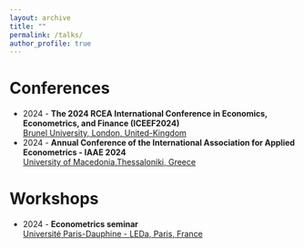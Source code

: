```yaml
---
layout: archive
title: ""
permalink: /talks/
author_profile: true
---
```


Conferences
======
 * 2024 -  **The 2024 RCEA International Conference in Economics, Econometrics, and Finance (ICEEF2024)**\
   [Brunel University, London, United-Kingdom](https://www.rcea.world/events/forthcoming-events/the-2024-rcea-international-conference)
 * 2024 -  **Annual Conference of the International Association for Applied Econometrics - IAAE 2024**\
   [University of Macedonia,Thessaloniki, Greece](https://easyconferences.eu/iaae2024/)
  

    
Workshops
======
* 2024 -  **Econometrics seminar**\
  [Université Paris-Dauphine - LEDa, Paris, France](https://leda.dauphine.fr/fr/seminaire-externe/seminaires-thematiques.html)


